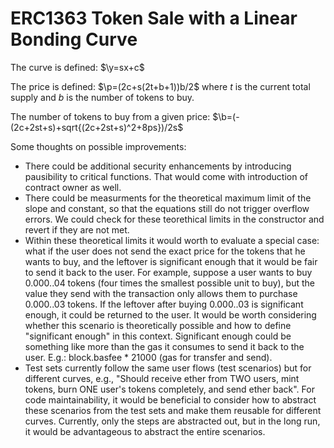 # ERC1363 Token Sale with a Linear Bonding Curve

The curve is defined: $\y=sx+c$

The price is defined: $\p=(2c+s(2t+b+1))b/2$
where $t$ is the current total supply and $b$ is the number of tokens to buy.

The number of tokens to buy from a given price: $\b=(-(2c+2st+s)+sqrt{(2c+2st+s)^2+8ps})/2s$

Some thoughts on possible improvements:

- There could be additional security enhancements by introducing pausibility to critical functions. That would come with introduction of contract owner as well.
- There could be measurments for the theoretical maximum limit of the slope and constant, so that the equations still do not trigger overflow errors. We could check for these teorethical limits in the constructor and revert if they are not met.
- Within these theoretical limits it would worth to evaluate a special case: what if the user does not send the exact price for the tokens that he wants to buy, and the leftover is significant enough that it would be fair to send it back to the user. For example, suppose a user wants to buy 0.000..04 tokens (four times the smallest possible unit to buy), but the value they send with the transaction only allows them to purchase 0.000..03 tokens. If the leftover after buying 0.000..03 is significant enough, it could be returned to the user. It would be worth considering whether this scenario is theoretically possible and how to define "significant enough" in this context. Significant enough could be something like more than the gas it consumes to send it back to the user. E.g.: block.basfee \* 21000 (gas for transfer and send).
- Test sets currently follow the same user flows (test scenarios) but for different curves, e.g., "Should receive ether from TWO users, mint tokens, burn ONE user's tokens completely, and send ether back". For code maintainability, it would be beneficial to consider how to abstract these scenarios from the test sets and make them reusable for different curves. Currently, only the steps are abstracted out, but in the long run, it would be advantageous to abstract the entire scenarios.
